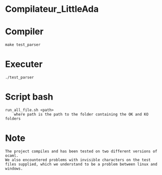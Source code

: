 # Compilateur_LittleAda

# Compiler
    make test_parser

# Executer
    ./test_parser

# Script bash
    run_all_file.sh <path>
        where path is the path to the folder containing the OK and KO folders

# Note
    The project compiles and has been tested on two different versions of ocaml.
    We also encountered problems with invisible characters on the test files supplied, which we understand to be a problem between linux and windows.
